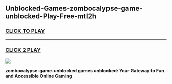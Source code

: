 
## Unblocked-Games-zombocalypse-game-unblocked-Play-Free-mtl2h
<h3>
<a href="https://premium76.site?title=zombocalypse-game-unblocked&ref=18A1">CLICK TO PLAY</a></h3>
<hr>

<h3>
<a href="https://premium76.site?title=zombocalypse-game-unblocked&ref=18A1">CLICK 2 PLAY</a>
  
</h3>

<a href="https://premium76.site?title=zombocalypse-game-unblocked&ref=18A1"><img src="https://clearcache.store/games.png"></a>


**zombocalypse-game-unblocked games unblocked: Your Gateway to Fun and Accessible Online Gaming**
